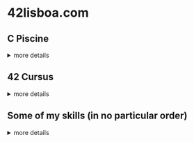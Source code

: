 <!--
**Jonadabe/Jonadabe** is a ✨ _special_ ✨ repository because its `README.md` (this file) appears on your GitHub profile.

Here are some ideas to get you started:

- 🔭 I’m currently working on ...
- 🌱 I’m currently learning ...
- 👯 I’m looking to collaborate on ...
- 🤔 I’m looking for help with ...
- 💬 Ask me about ...
- 📫 How to reach me: ...
- 😄 Pronouns: ...
- ⚡ Fun fact: ...
-->
<!-- <b>Installation Instructions</b> -->

# 42lisboa.com

## C Piscine
<details>
	<summary>more details</summary>

[![cosvaldo's 42 stats](https://badge42.vercel.app/api/v2/clal41ydp00350gmndds1fjrl/stats?cursusId=9&coalitionId=piscine)](https://github.com/JaeSeoKim/badge42)

### C piscine Shell 00
[![cosvaldo's 42 C Piscine Shell 00 Score](https://badge42.vercel.app/api/v2/clal41ydp00350gmndds1fjrl/project/2766611)](https://github.com/JaeSeoKim/badge42)

### C Piscine Shell 01
[![cosvaldo's 42 C Piscine Shell 01 Score](https://badge42.vercel.app/api/v2/clal41ydp00350gmndds1fjrl/project/2766851)](https://github.com/JaeSeoKim/badge42)

### C Piscine C 00
[![cosvaldo's 42 C Piscine C 01 Score](https://badge42.vercel.app/api/v2/clal41ydp00350gmndds1fjrl/project/2780076)](https://github.com/JaeSeoKim/badge42)

### C Piscine C 01
[![cosvaldo's 42 C Piscine C 01 Score](https://badge42.vercel.app/api/v2/clal41ydp00350gmndds1fjrl/project/2780076)](https://github.com/JaeSeoKim/badge42)

### C Piscine C 02
[![cosvaldo's 42 C Piscine C 02 Score](https://badge42.vercel.app/api/v2/clal41ydp00350gmndds1fjrl/project/2784731)](https://github.com/JaeSeoKim/badge42)

### C Piscine C 03
[![cosvaldo's 42 C Piscine C 03 Score](https://badge42.vercel.app/api/v2/clal41ydp00350gmndds1fjrl/project/2793931)](https://github.com/JaeSeoKim/badge42)

### C Piscine C 04
[![cosvaldo's 42 C Piscine C 04 Score](https://badge42.vercel.app/api/v2/clal41ydp00350gmndds1fjrl/project/2795539)](https://github.com/JaeSeoKim/badge42)

### C Piscine C 05
[![cosvaldo's 42 C Piscine C 05 Score](https://badge42.vercel.app/api/v2/clal41ydp00350gmndds1fjrl/project/2803576)](https://github.com/JaeSeoKim/badge42)

### C Piscine C 06
[![cosvaldo's 42 C Piscine C 06 Score](https://badge42.vercel.app/api/v2/clal41ydp00350gmndds1fjrl/project/2803575)](https://github.com/JaeSeoKim/badge42)

### C Piscine C 07
[![cosvaldo's 42 C Piscine C 07 Score](https://badge42.vercel.app/api/v2/clal41ydp00350gmndds1fjrl/project/2806860)](https://github.com/JaeSeoKim/badge42)

### C Piscine C 08
[![cosvaldo's 42 C Piscine C 08 Score](https://badge42.vercel.app/api/v2/clal41ydp00350gmndds1fjrl/project/2810649)](https://github.com/JaeSeoKim/badge42)

### C Piscine exams
<details>
	<summary>more details</summary>

#### C Piscine Exam 00
[![cosvaldo's 42 C Piscine Exam 00 Score](https://badge42.vercel.app/api/v2/clal41ydp00350gmndds1fjrl/project/2771194)](https://github.com/JaeSeoKim/badge42)

#### C Piscine Exam 01
[![cosvaldo's 42 C Piscine Exam 01 Score](https://badge42.vercel.app/api/v2/clal41ydp00350gmndds1fjrl/project/2784739)](https://github.com/JaeSeoKim/badge42)

#### C Piscine Exam 02
[![cosvaldo's 42 C Piscine Exam 02 Score](https://badge42.vercel.app/api/v2/clal41ydp00350gmndds1fjrl/project/2798501)](https://github.com/JaeSeoKim/badge42)

#### C Piscine Final Exam
[![cosvaldo's 42 C Piscine Final Exam Score](https://badge42.vercel.app/api/v2/clal41ydp00350gmndds1fjrl/project/2807253)](https://github.com/JaeSeoKim/badge42)

</details><!-- C Piscine exams -->

### C Piscine rushs
<details>
	<summary>more details</summary>

#### C Piscine Rush 00
[![cosvaldo's 42 C Piscine Rush 00 Score](https://badge42.vercel.app/api/v2/clal41ydp00350gmndds1fjrl/project/2771196)](https://github.com/JaeSeoKim/badge42)

#### C Piscine Rush 01
[![cosvaldo's 42 C Piscine Rush 01 Score](https://badge42.vercel.app/api/v2/clal41ydp00350gmndds1fjrl/project/2784753)](https://github.com/JaeSeoKim/badge42)

#### C Piscine Rush 02
[![cosvaldo's 42 C Piscine Rush 02 Score](https://badge42.vercel.app/api/v2/clal41ydp00350gmndds1fjrl/project/2799794)](https://github.com/JaeSeoKim/badge42)

</details><!-- C Piscine rushs -->
</details><!-- C Piscine -->

## 42 Cursus
<details>
	<summary>more details</summary>
  
[![cosvaldo's 42 stats](https://badge42.vercel.app/api/v2/clal41ydp00350gmndds1fjrl/stats?cursusId=21&coalitionId=290)](https://github.com/JaeSeoKim/badge42)

### Ring 0
<details>
	<summary>more details</summary>
        
#### 42 Libft
[![cosvaldo's 42 Libft Score](https://badge42.vercel.app/api/v2/clal41ydp00350gmndds1fjrl/project/2848806)](https://github.com/JaeSeoKim/badge42)

</details><!-- Ring 0 -->
    
### Ring 1
<details>
	<summary>more details</summary>

#### Born 2 be root
[![cosvaldo's 42 Born2beroot Score](https://badge42.vercel.app/api/v2/clal41ydp00350gmndds1fjrl/project/2867590)](https://github.com/JaeSeoKim/badge42)

#### Get next line
[![cosvaldo's 42 get_next_line Score](https://badge42.vercel.app/api/v2/clal41ydp00350gmndds1fjrl/project/2867593)](https://github.com/JaeSeoKim/badge42)

#### FT printf
[![cosvaldo's 42 ft_printf Score](https://badge42.vercel.app/api/v2/clal41ydp00350gmndds1fjrl/project/2867592)](https://github.com/JaeSeoKim/badge42)

</details><!-- Ring 1 -->

</details><!-- 42 Cursus -->

## Some of my skills (in no particular order)
<details>
  <summary>more details</summary>

[![Some of my skills](https://skillicons.dev/icons?i=ai,bash,bootstrap,c,cmake,css,git,github,html,linux,md,mysql,ps,pr,py,rasperrypi,regex,sketchup,vim,vscode,wordpress)](https://skillicons.dev)

</details>
